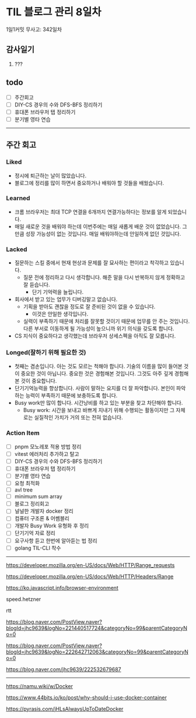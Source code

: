 # TIL 블로그 관리 8일차

1일1커밋 무사고: 342일차

## 감사일기

1. ???

## todo

- [ ] 주간회고
- [ ] DIY-CS 경우의 수와 DFS-BFS 정리하기
- [ ] 휴대폰 브라우저 탭 정리하기
- [ ] 분기별 영타 연습

---

## 주간 회고

### Liked

- 정시에 퇴근하는 날이 많았습니다.
- 블로그에 정리를 많이 하면서 중요하거나 배워야 할 것들을 배웠습니다.

### Learned

- 크롬 브라우저는 최대 TCP 연결을 6개까지 연결가능하다는 정보를 알게 되었습니다.
- 매일 새로운 것을 배워야 하는데 이번주에는 매일 새롭게 배운 것이 없었습니다. 그만큼 성장 가능성이 없는 것입니다. 매일 배워야하는데 안일하게 없던 것입니다.

### Lacked

- 질문하는 스킬 중에서 현재 현상과 문제를 잘 묘사하는 편이라고 착각하고 있습니다.
  - 질문 전에 정리하고 다시 생각합니다. 해준 말을 다시 반복하지 않게 정확하고 잘 듣습니다.
    - 단기 기억력을 늘립니다.
- 회사에서 받고 있는 업무가 디버깅말고 없습니다.
  - 기획을 받아도 괜찮을 정도로 잘 준비된 것이 없을 수 있습니다.
    - 이것은 안일한 생각입니다.
  - 실력이 부족하기 때문에 처리를 잘못할 것이기 때문에 업무를 안 주는 것입니다. 다른 부서로 이동하게 될 가능성이 높으니까 위기 의식을 갖도록 합니다.
- CS 지식이 중요하다고 생각했는데 브라우저 상세스펙을 아직도 잘 모릅니다.

### Longed(잘하기 위해 필요한 것)

- 첫째는 겸손입니다. 아는 것도 모르는 척해야 합니다. 기술의 이름을 많이 들어본 것이 중요한 것이 아닙니다. 중요한 것은 경험해본 것입니다. 그것도 아주 깊게 경험해본 것이 중요합니다.
- 단기기억능력을 향상합니다. 사람이 말하는 요지를 더 잘 파악합니다. 본인이 파악하는 능력이 부족하기 때문에 보충하도록 합니다.
- Busy work만 많이 합니다. 시간낭비를 하고 있는 부분을 찾고 차단해야 합니다.
  - Busy work: 시간을 보내고 바쁘게 지내기 위해 수행되는 활동이지만 그 자체로는 실질적인 가치가 거의 또는 전혀 없습니다.

### Action Item

- [ ] pnpm 모노레포 적용 방법 정리
- [ ] vitest 에러처리 추가하고 탈고
- [ ] DIY-CS 경우의 수와 DFS-BFS 정리하기
- [ ] 휴대폰 브라우저 탭 정리하기
- [ ] 분기별 영타 연습
- [ ] 요청 최적화
- [ ] avl tree
- [ ] minimum sum array
- [ ] 블로그 정리회고
- [ ] 널널한 개발자 docker 정리
- [ ] 컴퓨터 구조론 & 어쎔블리
- [ ] 개발자 Busy Work 유형화 후 정리
- [ ] 단기기억 자료 정리
- [ ] 요구사항 듣고 한번에 알아듣는 법 정리
- [ ] golang TIL-CLI 착수

---

https://developer.mozilla.org/en-US/docs/Web/HTTP/Range_requests

https://developer.mozilla.org/en-US/docs/Web/HTTP/Headers/Range

https://ko.javascript.info/browser-environment

speed.hetzner

rtt

https://blog.naver.com/PostView.naver?blogId=jhc9639&logNo=221440517724&categoryNo=99&parentCategoryNo=0

https://blog.naver.com/PostView.naver?blogId=jhc9639&logNo=222642712063&categoryNo=99&parentCategoryNo=0

https://blog.naver.com/jhc9639/222532679687

---

https://namu.wiki/w/Docker

https://www.44bits.io/ko/post/why-should-i-use-docker-container

https://pyrasis.com/jHLsAlwaysUpToDateDocker

